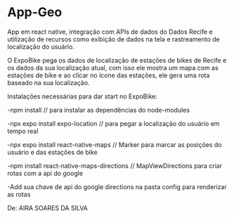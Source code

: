 # App-Geo
App em react native, integração com APIs de dados do Dados Recife e utilização de recursos como exibição de dados na tela e rastreamento de localização do usuário.

O ExpoBike pega os dados de localização de estações de bikes de Recife e os dados da sua localização atual, com isso ele mostra um mapa com as estações de bike e ao clicar no ícone das estações, ele gera uma rota baseado na sua localização.

Instalações necessárias para dar start no ExpoBike:

-npm install // para instalar as dependências do node-modules


-npx expo install expo-location // para pegar a localização do usuário em tempo real


-npx expo install react-native-maps // Marker para marcar as posições do usuário e das estações de bike


-npm install react-native-maps-directions // MapViewDirections para criar rotas com a api do google


-Add sua chave de api do google directions na pasta config para renderizar as rotas


De: AIRA SOARES DA SILVA
